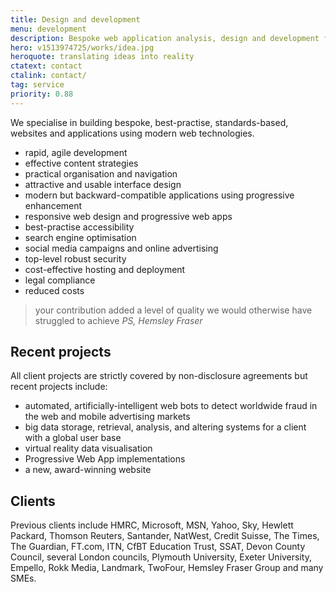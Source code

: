 ```yaml
---
title: Design and development
menu: development
description: Bespoke web application analysis, design and development for desktop and mobile devices.
hero: v1513974725/works/idea.jpg
heroquote: translating ideas into reality
ctatext: contact
ctalink: contact/
tag: service
priority: 0.88
---
```


We specialise in building bespoke, best-practise, standards-based, websites and applications using modern web technologies.

* rapid, agile development
* effective content strategies
* practical organisation and navigation
* attractive and usable interface design
* modern but backward-compatible applications using progressive enhancement
* responsive web design and progressive web apps
* best-practise accessibility
* search engine optimisation
* social media campaigns and online advertising
* top-level robust security
* cost-effective hosting and deployment
* legal compliance
* reduced costs

> your contribution added a level of quality we would otherwise have struggled to achieve
<cite>PS, Hemsley Fraser</cite>


## Recent projects
All client projects are strictly covered by non-disclosure agreements but recent projects include:

* automated, artificially-intelligent web bots to detect worldwide fraud in the web and mobile advertising markets
* big data storage, retrieval, analysis, and altering systems for a client with a global user base
* virtual reality data visualisation
* Progressive Web App implementations
* a new, award-winning website


## Clients
Previous clients include HMRC, Microsoft, MSN, Yahoo, Sky, Hewlett Packard, Thomson Reuters, Santander, NatWest, Credit Suisse, The Times, The Guardian, FT.com, ITN, CfBT Education Trust, SSAT, Devon County Council, several London councils, Plymouth University, Exeter University, Empello, Rokk Media, Landmark, TwoFour, Hemsley Fraser Group and many SMEs.
